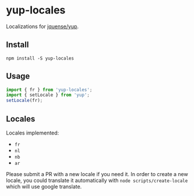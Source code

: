 # yup-locales

Localizations for [jquense/yup](https://github.com/jquense/yup).

## Install

```
npm install -S yup-locales
```

## Usage

```js
import { fr } from 'yup-locales';
import { setLocale } from 'yup';
setLocale(fr);
```

## Locales

Locales implemented:

  - `fr`
  - `nl`
  - `nb`
  - `ar`  

Please submit a PR with a new locale if you need it. In order to create a new locale, you could translate it automatically with `node scripts/create-locale` which will use google translate.
